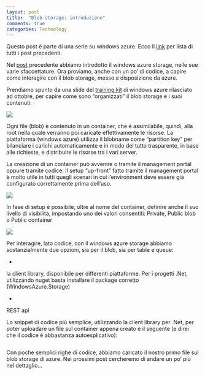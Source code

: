 ```yaml
---
layout: post
title:  "Blob storage: introduzione"
comments: true
categories: Technology
---
```



Questo post è parte di una serie su windows azure. Ecco il [link](http://blog.codiceplastico.com/melkio/index.php/2012/10/15/azure-intro/) per lista di tutti i post precedenti.

Nel [post](http://blog.codiceplastico.com/melkio/index.php/2012/10/18/was-windows-azure-storage/) precedente abbiamo introdotto il windows azure storage, nelle sue varie sfaccettature. Ora proviamo, anche con un po&#8217; di codice, a capire come interagire con il blob storage, messo a disposizione da azure.

Prendiamo spunto da una slide del [training kit](http://www.microsoft.com/en-us/download/details.aspx?id=8396) di windows azure rilasciato ad ottobre, per capire come sono &#8220;organizzati&#8221; il blob storage e i suoi contenuti:

![](http://melkio.codiceplastico.com/images/uploads/2012/10/Blob-storage-concepts-300x152.png)

Ogni file (blob) è contenuto in un container, che è assimilabile, quindi, alla root nella quale verranno poi caricate effettivamente le risorse. La piattaforma (windows azure) utilizza il blobname come &#8220;partition key&#8221; per bilanciare i carichi automaticamente e in modo del tutto trasparente, in base alle richieste, e distribuire le risorse tra i vari server.

La creazione di un container può avvenire o tramite il management portal oppure tramite codice. Il setup &#8220;up-front&#8221; fatto tramite il management portal è molto utile in tutti quegli scenari in cui l&#8217;environment deve essere già configurato correttamente prima dell&#8217;uso.

![](http://melkio.codiceplastico.com/images/uploads/2012/10/AddContainer-300x280.png)

In fase di setup è possibile, oltre al nome del container, definire anche il suo livello di visibilità, impostando uno dei valori consentiti: Private, Public blob o Public container

![](http://melkio.codiceplastico.com/images/uploads/2012/10/ContainerSettings-300x211.png)

Per interagire, lato codice, con il windows azure storage abbiamo sostanzialmente due opzioni, sia per il blob, sia per table e queue:

- 
la client library, disponibile per differenti piattaforme. Per i progetti .Net, utilizzando nuget basta installare il package corretto (WindowsAzure.Storage)

- 
REST api



Lo snippet di codice più semplice, utilizzando la client library per .Net, per poter uploadare un file sul container appena creato è il seguente (e direi che il codice è abbastanza autoesplicativo):

```

```

Con poche semplici righe di codice, abbiamo caricato il nostro primo file sul blob storage di azure. Nei prossimi post cercheremo di andare un po&#8217; più nel dettaglio&#8230;

